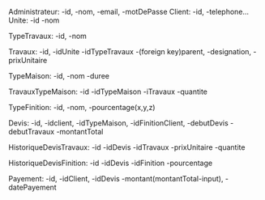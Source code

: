 Administrateur:
    -id,
    -nom,
    -email,
    -motDePasse
Client:
    -id,
    -telephone...
Unite:
    -id
    -nom
    
TypeTravaux:
    -id,
    -nom

Travaux:
    -id,
    -idUnite
    -idTypeTravaux
    -(foreign key)parent,
    -designation,
    -prixUnitaire

TypeMaison:
    -id,
    -nom
    -duree

TravauxTypeMaison:
    -id
    -idTypeMaison
    -iTravaux
    -quantite

TypeFinition:
    -id,
    -nom,
    -pourcentage(x,y,z)


Devis:
    -id,
    -idclient,
    -idTypeMaison,
    -idFinitionClient,
    -debutDevis
    -debutTravaux
    -montantTotal

HistoriqueDevisTravaux:
    -id
    -idDevis
    -idTravaux
    -prixUnitaire
    -quantite

HistoriqueDevisFinition:
    -id
    -idDevis
    -idFinition
    -pourcentage

Payement:
    -id,
    -idClient,
    -idDevis
    -montant(montantTotal-input),
    -datePayement